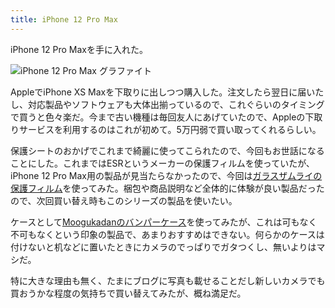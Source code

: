 ```yaml
---
title: iPhone 12 Pro Max
---
```


iPhone 12 Pro Maxを手に入れた。

![](https://i.imgur.com/gJDqBBD.jpg "iPhone 12 Pro Max グラファイト")

AppleでiPhone XS Maxを下取りに出しつつ購入した。注文したら翌日に届いたし、対応製品やソフトウェアも大体出揃っているので、これぐらいのタイミングで買うと色々楽だ。今まで古い機種は毎回友人にあげていたので、Appleの下取りサービスを利用するのはこれが初めて。5万円弱で買い取ってくれるらしい。

保護シートのおかげでこれまで綺麗に使ってこられたので、今回もお世話になることにした。これまではESRというメーカーの保護フィルムを使っていたが、iPhone 12 Pro Max用の製品が見当たらなかったので、今回は[ガラスザムライの保護フィルム](https://www.amazon.co.jp/dp/B08J2J6NKF)を使ってみた。梱包や商品説明など全体的に体験が良い製品だったので、次回買い替え時もこのシリーズの製品を使いたい。

ケースとして[Moogukadanのバンパーケース](https://www.amazon.co.jp/dp/B08LBPT11K)を使ってみたが、これは可もなく不可もなくという印象の製品で、あまりおすすめはできない。何らかのケースは付けないと机などに置いたときにカメラのでっぱりでガタつくし、無いよりはマシだ。

特に大きな理由も無く、たまにブログに写真も載せることだし新しいカメラでも買おうかな程度の気持ちで買い替えてみたが、概ね満足だ。
